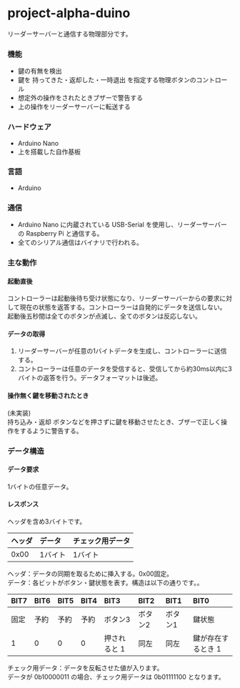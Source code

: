 # project-alpha-duino

リーダーサーバーと通信する物理部分です。

### 機能
- 鍵の有無を検出
- 鍵を 持ってきた・返却した・一時退出 を指定する物理ボタンのコントロール
- 想定外の操作をされたときブザーで警告する
- 上の操作をリーダーサーバーに転送する


### ハードウェア
- Arduino Nano
- 上を搭載した自作基板


### 言語
- Arduino


### 通信
- Arduino Nano に内蔵されている USB-Serial を使用し、リーダーサーバーの Raspberry Pi と通信する。
- 全てのシリアル通信はバイナリで行われる。


### 主な動作
#### 起動直後
コントローラーは起動後待ち受け状態になり、リーダーサーバーからの要求に対して現在の状態を返答する。コントローラーは自発的にデータを送信しない。  
起動後五秒間は全てのボタンが点滅し、全てのボタンは反応しない。

#### データの取得
1. リーダーサーバーが任意の1バイトデータを生成し、コントローラーに送信する。
2. コントローラーは任意のデータを受信すると、受信してから約30ms以内に3バイトの返答を行う。データフォーマットは後述。

#### 操作無く鍵を移動されたとき
(未実装)  
持ち込み・返却 ボタンなどを押さずに鍵を移動させたとき、ブザーで正しく操作をするように警告する。


### データ構造
#### データ要求
1バイトの任意データ。

#### レスポンス
ヘッダを含め3バイトです。

| ヘッダ | データ | チェック用データ |
| :--- | :--- | :--- |
| 0x00 | 1バイト | 1バイト |

ヘッダ：データの同期を取るために挿入する。0x00固定。  
データ：各ビットがボタン・鍵状態を表す。構造は以下の通りです。。  

| BIT7 | BIT6 | BIT5 | BIT4 | BIT3 | BIT2 | BIT1 | BIT0 |
| :--- | :--- | :--- | :--- | :--- | :--- | :--- | :---|
| 固定 | 予約 | 予約 | 予約 | ボタン3 | ボタン2 | ボタン1 | 鍵状態 |
| 1 | 0 | 0 | 0 | 押されると 1 | 同左 | 同左 | 鍵が存在するとき 1 |

チェック用データ：データを反転させた値が入ります。  
データが 0b10000011 の場合、チェック用データは 0b01111100 となります。